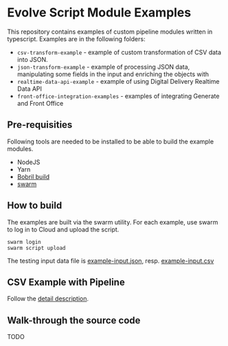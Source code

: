 # Evolve Script Module Examples
This repository contains examples of custom pipeline modules written in typescript.
Examples are in the following folders:
- `csv-transform-example` - example of custom transformation of CSV data into JSON.
- `json-transform-example` - example of processing JSON data, manipulating some fields in the input 
          and enriching the objects with 
- `realtime-data-api-example` - example of using Digital Delivery Realtime Data API
- `front-office-integration-examples` - examples of integrating Generate and Front Office

## Pre-requisities
Following tools are needed to be installed to be able to build the example modules.
 - NodeJS
 - Yarn
 - [Bobril build](https://github.com/bobril/bbcore)
 - [swarm](https://www.npmjs.com/package/@quadient/swarm)

## How to build
The examples are built via the swarm utility. For each example, use swarm to log in to Cloud and upload the script.

```shell
swarm login
swarm script upload
```

The testing input data file is [example-input.json](json-transform-example/example-input.json), resp. [example-input.csv](csv-transform-example/example-input.csv) 

## CSV Example with Pipeline
Follow the [detail description](csv-transform-example/README.md).

## Walk-through the source code
TODO
